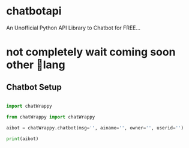 # chatbotapi
An Unofficial Python API Library to Chatbot for FREE...
# not completely wait coming soon other 👀lang

## Chatbot Setup 

```py

import chatWrappy

from chatWrappy import chatWrappy

aibot = chatWrappy.chatbot(msg='', ainame='', owner='', userid='')

print(aibot)

```


